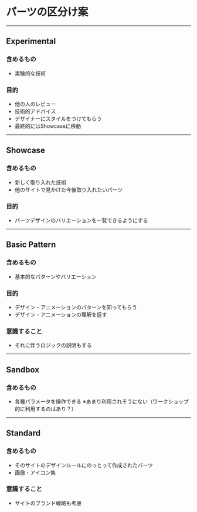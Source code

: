 # パーツの区分け案

---

## Experimental
### 含めるもの
- 実験的な技術

### 目的
- 他の人のレビュー
- 技術的アドバイス
- デザイナーにスタイルをつけてもらう
- 最終的にはShowcaseに移動

---

## Showcase
### 含めるもの
- 新しく取り入れた技術
- 他のサイトで見かけた今後取り入れたいパーツ

### 目的
- パーツデザインのバリエーションを一覧できるようにする

---

## Basic Pattern
### 含めるもの
- 基本的なパターンやバリエーション

### 目的
- デザイン・アニメーションのパターンを知ってもらう
- デザイン・アニメーションの理解を促す

### 意識すること
- それに伴うロジックの説明もする

---

## Sandbox
### 含めるもの
- 各種パラメータを操作できる
※あまり利用されそうにない（ワークショップ的に利用するのはあり？）

---

## Standard
### 含めるもの
- そのサイトのデザインルールにのっとって作成されたパーツ
- 画像・アイコン集

### 意識すること
- サイトのブランド戦略も考慮
